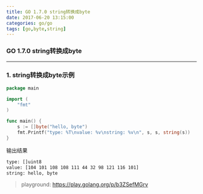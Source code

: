 ```yaml
---
title: GO 1.7.0 string转换成byte
date: 2017-06-20 13:15:00
categories: go/go
tags: [go,byte,string]
---
```

### GO 1.7.0 string转换成byte

---

### 1. string转换成byte示例
``` go
package main

import (
	"fmt"
)

func main() {
	s := []byte("hello, byte")
	fmt.Printf("type: %T\nvalue: %v\nstring: %v\n", s, s, string(s))
}
```
输出结果
``` bash
type: []uint8
value: [104 101 108 108 111 44 32 98 121 116 101]
string: hello, byte
```
> playground: https://play.golang.org/p/b3ZSefMGrv
